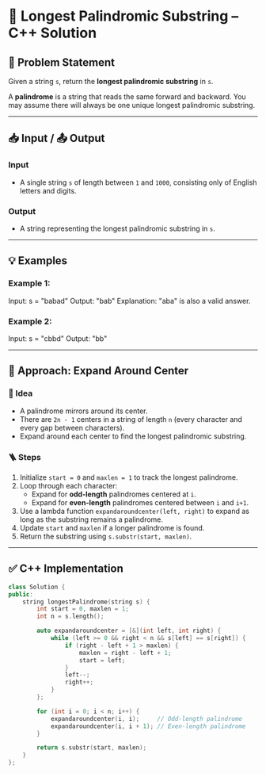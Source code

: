# 🔁 Longest Palindromic Substring – C++ Solution

## 📝 Problem Statement

Given a string `s`, return the **longest palindromic substring** in `s`.

A **palindrome** is a string that reads the same forward and backward. You may assume there will always be one unique longest palindromic substring.

---

## 📥 Input / 📤 Output

### Input
- A single string `s` of length between `1` and `1000`, consisting only of English letters and digits.

### Output
- A string representing the longest palindromic substring in `s`.

---

## 💡 Examples

### Example 1:
Input: s = "babad"
Output: "bab"
Explanation: "aba" is also a valid answer.

### Example 2:
Input: s = "cbbd"
Output: "bb"

---

## 🚀 Approach: Expand Around Center

### 🔧 Idea

- A palindrome mirrors around its center.
- There are `2n - 1` centers in a string of length `n` (every character and every gap between characters).
- Expand around each center to find the longest palindromic substring.

### 🪜 Steps

1. Initialize `start = 0` and `maxlen = 1` to track the longest palindrome.
2. Loop through each character:
   - Expand for **odd-length** palindromes centered at `i`.
   - Expand for **even-length** palindromes centered between `i` and `i+1`.
3. Use a lambda function `expandaroundcenter(left, right)` to expand as long as the substring remains a palindrome.
4. Update `start` and `maxlen` if a longer palindrome is found.
5. Return the substring using `s.substr(start, maxlen)`.

---

## ✅ C++ Implementation

```cpp
class Solution {
public:
    string longestPalindrome(string s) {
        int start = 0, maxlen = 1;
        int n = s.length();

        auto expandaroundcenter = [&](int left, int right) {
            while (left >= 0 && right < n && s[left] == s[right]) {
                if (right - left + 1 > maxlen) {
                    maxlen = right - left + 1;
                    start = left;
                }
                left--;
                right++;
            }
        };

        for (int i = 0; i < n; i++) {
            expandaroundcenter(i, i);     // Odd-length palindrome
            expandaroundcenter(i, i + 1); // Even-length palindrome
        }

        return s.substr(start, maxlen);
    }
};
